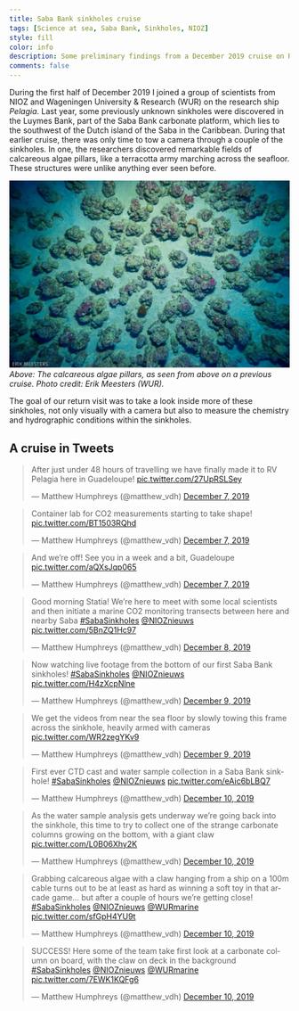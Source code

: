 ```yaml
---
title: Saba Bank sinkholes cruise
tags: [Science at sea, Saba Bank, Sinkholes, NIOZ]
style: fill
color: info
description: Some preliminary findings from a December 2019 cruise on RV <i>Pelagia</i> to investigate recently discovered sinkholes in the Saba Bank carbonate platform in the Caribbean Sea.
comments: false
---
```


During the first half of December 2019 I joined a group of scientists from NIOZ and Wageningen University & Research (WUR) on the research ship *Pelagia*. Last year, some previously unknown sinkholes were discovered in the Luymes Bank, part of the Saba Bank carbonate platform, which lies to the southwest of the Dutch island of the Saba in the Caribbean. During that earlier cruise, there was only time to tow a camera through a couple of the sinkholes. In one, the researchers discovered remarkable fields of calcareous algae pillars, like a terracotta army marching across the seafloor. These structures were unlike anything ever seen before.

![The calcareous algae pillars, as seen from above on a previous cruise. Photo credit: Erik Meesters (WUR).](https://raw.githubusercontent.com/mvdh7/mvdh7.github.io/master/images/blog/saba/pillars.png "The calcareous algae pillars, as seen from above on a previous cruise. Photo credit: Erik Meesters, WUR.")
*Above: The calcareous algae pillars, as seen from above on a previous cruise. Photo credit: Erik Meesters (WUR).*

The goal of our return visit was to take a look inside more of these sinkholes, not only visually with a camera but also to measure the chemistry and hydrographic conditions within the sinkholes.

## A cruise in Tweets

<blockquote class="twitter-tweet"><p lang="en" dir="ltr">After just under 48 hours of travelling we have finally made it to RV Pelagia here in Guadeloupe! <a href="https://t.co/27UpRSLSey">pic.twitter.com/27UpRSLSey</a></p>&mdash; Matthew Humphreys (@matthew_vdh) <a href="https://twitter.com/matthew_vdh/status/1203135496211357696?ref_src=twsrc%5Etfw">December 7, 2019</a></blockquote> <script async src="https://platform.twitter.com/widgets.js" charset="utf-8"></script>

<blockquote class="twitter-tweet"><p lang="en" dir="ltr">Container lab for CO2 measurements starting to take shape! <a href="https://t.co/BT1503RQhd">pic.twitter.com/BT1503RQhd</a></p>&mdash; Matthew Humphreys (@matthew_vdh) <a href="https://twitter.com/matthew_vdh/status/1203350695266660352?ref_src=twsrc%5Etfw">December 7, 2019</a></blockquote> <script async src="https://platform.twitter.com/widgets.js" charset="utf-8"></script>

<blockquote class="twitter-tweet"><p lang="en" dir="ltr">And we’re off! See you in a week and a bit, Guadeloupe <a href="https://t.co/aQXsJqp065">pic.twitter.com/aQXsJqp065</a></p>&mdash; Matthew Humphreys (@matthew_vdh) <a href="https://twitter.com/matthew_vdh/status/1203422343772684288?ref_src=twsrc%5Etfw">December 7, 2019</a></blockquote> <script async src="https://platform.twitter.com/widgets.js" charset="utf-8"></script>

<blockquote class="twitter-tweet"><p lang="en" dir="ltr">Good morning Statia! We’re here to meet with some local scientists and then initiate a marine CO2 monitoring transects between here and nearby Saba <a href="https://twitter.com/hashtag/SabaSinkholes?src=hash&amp;ref_src=twsrc%5Etfw">#SabaSinkholes</a> <a href="https://twitter.com/NIOZnieuws?ref_src=twsrc%5Etfw">@NIOZnieuws</a> <a href="https://t.co/5BnZQ1Hc97">pic.twitter.com/5BnZQ1Hc97</a></p>&mdash; Matthew Humphreys (@matthew_vdh) <a href="https://twitter.com/matthew_vdh/status/1203632031437131777?ref_src=twsrc%5Etfw">December 8, 2019</a></blockquote> <script async src="https://platform.twitter.com/widgets.js" charset="utf-8"></script>

<blockquote class="twitter-tweet"><p lang="en" dir="ltr">Now watching live footage from the bottom of our first Saba Bank sinkholes! <a href="https://twitter.com/hashtag/SabaSinkholes?src=hash&amp;ref_src=twsrc%5Etfw">#SabaSinkholes</a> <a href="https://twitter.com/NIOZnieuws?ref_src=twsrc%5Etfw">@NIOZnieuws</a> <a href="https://t.co/H4zXcpNlne">pic.twitter.com/H4zXcpNlne</a></p>&mdash; Matthew Humphreys (@matthew_vdh) <a href="https://twitter.com/matthew_vdh/status/1204023518784114688?ref_src=twsrc%5Etfw">December 9, 2019</a></blockquote> <script async src="https://platform.twitter.com/widgets.js" charset="utf-8"></script>

<blockquote class="twitter-tweet"><p lang="en" dir="ltr">We get the videos from near the sea floor by slowly towing this frame across the sinkhole, heavily armed with cameras <a href="https://t.co/WR2zegYKv9">pic.twitter.com/WR2zegYKv9</a></p>&mdash; Matthew Humphreys (@matthew_vdh) <a href="https://twitter.com/matthew_vdh/status/1204062152274972672?ref_src=twsrc%5Etfw">December 9, 2019</a></blockquote> <script async src="https://platform.twitter.com/widgets.js" charset="utf-8"></script>

<blockquote class="twitter-tweet"><p lang="en" dir="ltr">First ever CTD cast and water sample collection in a Saba Bank sinkhole! <a href="https://twitter.com/hashtag/SabaSinkholes?src=hash&amp;ref_src=twsrc%5Etfw">#SabaSinkholes</a> <a href="https://twitter.com/NIOZnieuws?ref_src=twsrc%5Etfw">@NIOZnieuws</a> <a href="https://t.co/eAic6bLBQ7">pic.twitter.com/eAic6bLBQ7</a></p>&mdash; Matthew Humphreys (@matthew_vdh) <a href="https://twitter.com/matthew_vdh/status/1204428772063285253?ref_src=twsrc%5Etfw">December 10, 2019</a></blockquote> <script async src="https://platform.twitter.com/widgets.js" charset="utf-8"></script>

<blockquote class="twitter-tweet"><p lang="en" dir="ltr">As the water sample analysis gets underway we’re going back into the sinkhole, this time to try to collect one of the strange carbonate columns growing on the bottom, with a giant claw <a href="https://t.co/L0B06Xhy2K">pic.twitter.com/L0B06Xhy2K</a></p>&mdash; Matthew Humphreys (@matthew_vdh) <a href="https://twitter.com/matthew_vdh/status/1204455895234727936?ref_src=twsrc%5Etfw">December 10, 2019</a></blockquote> <script async src="https://platform.twitter.com/widgets.js" charset="utf-8"></script>

<blockquote class="twitter-tweet"><p lang="en" dir="ltr">Grabbing calcareous algae with a claw hanging from a ship on a 100m cable turns out to be at least as hard as winning a soft toy in that arcade game... but after a couple of hours we’re getting close! <a href="https://twitter.com/hashtag/SabaSinkholes?src=hash&amp;ref_src=twsrc%5Etfw">#SabaSinkholes</a> <a href="https://twitter.com/NIOZnieuws?ref_src=twsrc%5Etfw">@NIOZnieuws</a> <a href="https://twitter.com/WURmarine?ref_src=twsrc%5Etfw">@WURmarine</a> <a href="https://t.co/sfGpH4YU9t">pic.twitter.com/sfGpH4YU9t</a></p>&mdash; Matthew Humphreys (@matthew_vdh) <a href="https://twitter.com/matthew_vdh/status/1204499420898906112?ref_src=twsrc%5Etfw">December 10, 2019</a></blockquote> <script async src="https://platform.twitter.com/widgets.js" charset="utf-8"></script>

<blockquote class="twitter-tweet"><p lang="en" dir="ltr">SUCCESS! Here some of the team take first look at a carbonate column on board, with the claw on deck in the background <a href="https://twitter.com/hashtag/SabaSinkholes?src=hash&amp;ref_src=twsrc%5Etfw">#SabaSinkholes</a> <a href="https://twitter.com/NIOZnieuws?ref_src=twsrc%5Etfw">@NIOZnieuws</a> <a href="https://twitter.com/WURmarine?ref_src=twsrc%5Etfw">@WURmarine</a> <a href="https://t.co/7EWK1KQFg6">pic.twitter.com/7EWK1KQFg6</a></p>&mdash; Matthew Humphreys (@matthew_vdh) <a href="https://twitter.com/matthew_vdh/status/1204516008712687616?ref_src=twsrc%5Etfw">December 10, 2019</a></blockquote> <script async src="https://platform.twitter.com/widgets.js" charset="utf-8"></script>
